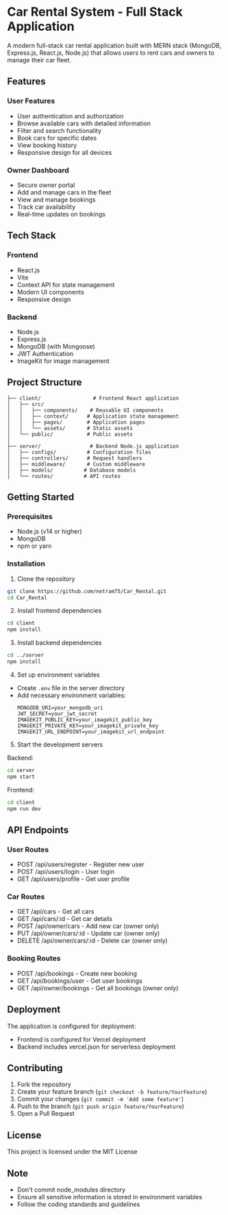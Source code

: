 # Car Rental System - Full Stack Application

A modern full-stack car rental application built with MERN stack (MongoDB, Express.js, React.js, Node.js) that allows users to rent cars and owners to manage their car fleet.

## Features

### User Features
- User authentication and authorization
- Browse available cars with detailed information
- Filter and search functionality
- Book cars for specific dates
- View booking history
- Responsive design for all devices

### Owner Dashboard
- Secure owner portal
- Add and manage cars in the fleet
- View and manage bookings
- Track car availability
- Real-time updates on bookings

## Tech Stack

### Frontend
- React.js
- Vite
- Context API for state management
- Modern UI components
- Responsive design

### Backend
- Node.js
- Express.js
- MongoDB (with Mongoose)
- JWT Authentication
- ImageKit for image management

## Project Structure

```
├── client/                 # Frontend React application
│   ├── src/
│   │   ├── components/    # Reusable UI components
│   │   ├── context/      # Application state management
│   │   ├── pages/        # Application pages
│   │   └── assets/       # Static assets
│   └── public/           # Public assets
│
├── server/                # Backend Node.js application
│   ├── configs/          # Configuration files
│   ├── controllers/      # Request handlers
│   ├── middleware/       # Custom middleware
│   ├── models/          # Database models
│   └── routes/          # API routes
```

## Getting Started

### Prerequisites
- Node.js (v14 or higher)
- MongoDB
- npm or yarn

### Installation

1. Clone the repository
```bash
git clone https://github.com/netram75/Car_Rental.git
cd Car_Rental
```

2. Install frontend dependencies
```bash
cd client
npm install
```

3. Install backend dependencies
```bash
cd ../server
npm install
```

4. Set up environment variables
- Create `.env` file in the server directory
- Add necessary environment variables:
  ```
  MONGODB_URI=your_mongodb_uri
  JWT_SECRET=your_jwt_secret
  IMAGEKIT_PUBLIC_KEY=your_imagekit_public_key
  IMAGEKIT_PRIVATE_KEY=your_imagekit_private_key
  IMAGEKIT_URL_ENDPOINT=your_imagekit_url_endpoint
  ```

5. Start the development servers

Backend:
```bash
cd server
npm start
```

Frontend:
```bash
cd client
npm run dev
```

## API Endpoints

### User Routes
- POST /api/users/register - Register new user
- POST /api/users/login - User login
- GET /api/users/profile - Get user profile

### Car Routes
- GET /api/cars - Get all cars
- GET /api/cars/:id - Get car details
- POST /api/owner/cars - Add new car (owner only)
- PUT /api/owner/cars/:id - Update car (owner only)
- DELETE /api/owner/cars/:id - Delete car (owner only)

### Booking Routes
- POST /api/bookings - Create new booking
- GET /api/bookings/user - Get user bookings
- GET /api/owner/bookings - Get all bookings (owner only)

## Deployment

The application is configured for deployment:
- Frontend is configured for Vercel deployment
- Backend includes vercel.json for serverless deployment

## Contributing

1. Fork the repository
2. Create your feature branch (`git checkout -b feature/YourFeature`)
3. Commit your changes (`git commit -m 'Add some feature'`)
4. Push to the branch (`git push origin feature/YourFeature`)
5. Open a Pull Request

## License

This project is licensed under the MIT License

## Note
- Don't commit node_modules directory
- Ensure all sensitive information is stored in environment variables
- Follow the coding standards and guidelines